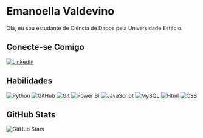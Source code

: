 # Emanoella Valdevino
Olá, eu sou estudante de Ciência de Dados pela Universidade Estácio.

## Conecte-se Comigo
[![LinkedIn](https://img.shields.io/badge/LinkedIn-000?style=for-the-badge&logo=linkedin&logoColor=0E76A8)](https://www.linkedin.com/in/emanoella-valdevino/)

## Habilidades
![Python](https://img.shields.io/badge/Python-000?style=for-the-badge&logo=python)
![GitHub](https://img.shields.io/badge/GitHub-000?style=for-the-badge&logo=github)
![Git](https://img.shields.io/badge/git-000?style=for-the-badge&logo=git)
![Power Bi](https://img.shields.io/badge/PowerBi-000?style=for-the-badge&logo=powerbi)
![JavaScript](https://img.shields.io/badge/JavaScrip-000?style=for-the-badge&logo=JavaScript)
![MySQL](https://img.shields.io/badge/MySQL-000?style=for-the-badge&logo=MySQL)
![Html](https://img.shields.io/badge/Html-000?style=for-the-badge&logo=Html)
![CSS](https://img.shields.io/badge/CSS-000?style=for-the-badge&logo=CSS)

## GitHub Stats
![GitHub Stats](https://github-readme-stats.vercel.app/api?username=emanoellavaldevino&theme=transparent&bg_color=000&border_color=30A3DC&show_icons=true&icon_color=30A3DC&title_color=E94D5F&text_color=FFF&hide_title=true&hide=stars)


